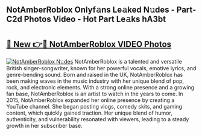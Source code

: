 ## NotAmberRoblox Onlyf𝚊ns Le𝚊ked N𝚞des - Part-C2d Photos Video - Hot Part Le𝚊ks hA3bt

# <h2><a href="http://ac21161.deff.icu/?id=NotAmberRoblox">🔗 New 👉🔴 NotAmberRoblox VIDEO Photos</a></h2>

[![NotAmberRoblox N𝚞des](https://i.imgur.com/rIISA9y.gif)](http://ac21161.deff.icu/?id=NotAmberRoblox)
NotAmberRoblox is a talented and versatile British singer-songwriter, known for her powerful vocals, emotive lyrics, and genre-bending sound. Born and raised in the UK, NotAmberRoblox has been making waves in the music industry with her unique blend of pop, rock, and electronic elements. With a strong online presence and a growing fan base, NotAmberRoblox is an artist to watch in the years to come. In 2015, NotAmberRoblox expanded her online presence by creating a YouTube channel. She began posting vlogs, comedy skits, and gaming content, which quickly gained traction. Her unique blend of humor, authenticity, and vulnerability resonated with viewers, leading to a steady growth in her subscriber base.
